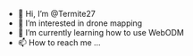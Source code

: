 - 👋 Hi, I’m @Termite27
- 👀 I’m interested in drone mapping
- 🌱 I’m currently learning how to use WebODM
- 📫 How to reach me ...


<!---
Termite27/Termite27 is a ✨ special ✨ repository because its `README.md` (this file) appears on your GitHub profile.
You can click the Preview link to take a look at your changes.
--->
